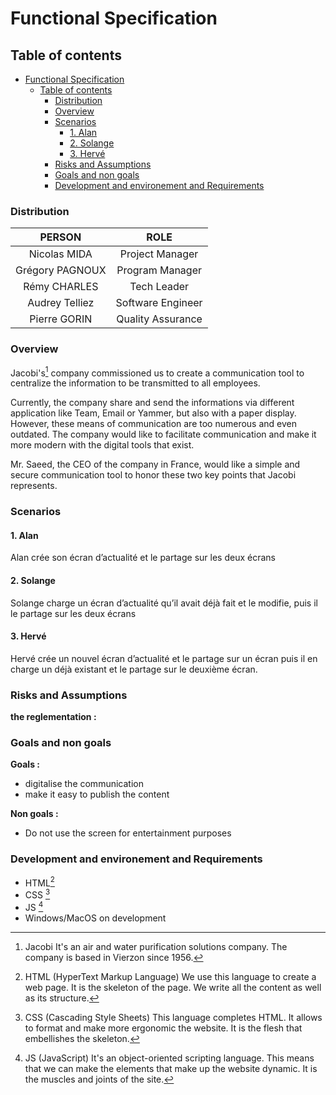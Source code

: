 # Functional Specification

## Table of contents
- [Functional Specification](#functional-specification)
  - [Table of contents](#table-of-contents)
    - [Distribution](#distribution)
    - [Overview](#overview)
    - [Scenarios](#scenarios)
      - [1. Alan](#1-alan)
      - [2. Solange](#2-solange)
      - [3. Hervé](#3-hervé)
    - [Risks and Assumptions](#risks-and-assumptions)
    - [Goals and non goals](#goals-and-non-goals)
    - [Development and environement and Requirements](#development-and-environement-and-requirements)

### Distribution

| PERSON | ROLE |
| :-: | :-: |
| Nicolas MIDA | Project Manager |
| Grégory PAGNOUX | Program Manager |
| Rémy CHARLES | Tech Leader |
| Audrey Telliez | Software Engineer |
| Pierre GORIN | Quality Assurance |
  
### Overview

Jacobi's[^1] company commissioned us to create a communication tool to centralize the information to be transmitted to all employees.

Currently, the company share and send the informations via different application like Team, Email or Yammer, but also with a paper display. However, these means of communication are too numerous and even outdated. The company would like to facilitate communication and make it more modern with the digital tools that exist.

Mr. Saeed, the CEO of the company in France, would like a simple and secure communication tool to honor these two key points that Jacobi represents.

### Scenarios

#### 1. Alan
Alan crée son écran d’actualité et le partage sur les deux écrans
#### 2. Solange
Solange charge un écran d’actualité qu’il avait déjà fait et le modifie, puis il le partage sur les deux écrans
#### 3. Hervé
Hervé crée un nouvel écran d’actualité et le partage sur un écran puis il en charge un déjà existant et le partage sur le deuxième écran.
### Risks and Assumptions

**the reglementation :**

### Goals and non goals

**Goals :**
- digitalise the communication
- make it easy to publish the content

**Non goals :**
- Do not use the screen for entertainment purposes

### Development and environement and Requirements

  - HTML[^2]
  - CSS [^3]
  - JS [^4]
  - Windows/MacOS on development

<!-- Glossary -->

[^1]: Jacobi
It's an air and water purification solutions company. The company is based in Vierzon since 1956.

[^2]: HTML (HyperText Markup Language)
We use this language to create a web page. It is the skeleton of the page. We write all the content as well as its structure.

[^3]: CSS (Cascading Style Sheets)
This language completes HTML. It allows to format and make more ergonomic the website. It is the flesh that embellishes the skeleton.

[^4]: JS (JavaScript)
It's an object-oriented scripting language. This means that we can make the elements that make up the website dynamic. It is the muscles and joints of the site.